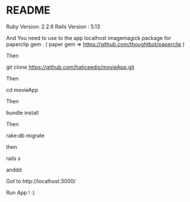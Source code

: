 # README

Ruby Version: 2.2.6
Rails Version : 5.13

And You need to use to the app localhost imagemagick package for paperclip gem . ( paper gem => https://github.com/thoughtbot/paperclip )

Then 

git clone https://github.com/haticeedis/movieApp.git

Then

cd movieApp

Then 

bundle install

Then 

rake:db migrate

then 

rails s

anddd

Got to http://localhost:3000/

Run App ! :)
